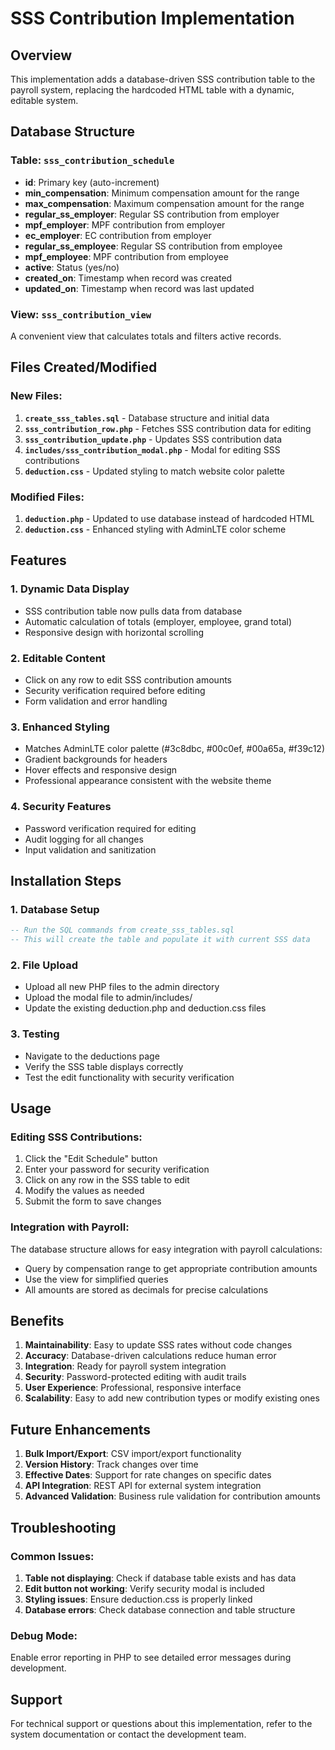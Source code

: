# SSS Contribution Implementation

## Overview
This implementation adds a database-driven SSS contribution table to the payroll system, replacing the hardcoded HTML table with a dynamic, editable system.

## Database Structure

### Table: `sss_contribution_schedule`
- **id**: Primary key (auto-increment)
- **min_compensation**: Minimum compensation amount for the range
- **max_compensation**: Maximum compensation amount for the range
- **regular_ss_employer**: Regular SS contribution from employer
- **mpf_employer**: MPF contribution from employer
- **ec_employer**: EC contribution from employer
- **regular_ss_employee**: Regular SS contribution from employee
- **mpf_employee**: MPF contribution from employee
- **active**: Status (yes/no)
- **created_on**: Timestamp when record was created
- **updated_on**: Timestamp when record was last updated

### View: `sss_contribution_view`
A convenient view that calculates totals and filters active records.

## Files Created/Modified

### New Files:
1. **`create_sss_tables.sql`** - Database structure and initial data
2. **`sss_contribution_row.php`** - Fetches SSS contribution data for editing
3. **`sss_contribution_update.php`** - Updates SSS contribution data
4. **`includes/sss_contribution_modal.php`** - Modal for editing SSS contributions
5. **`deduction.css`** - Updated styling to match website color palette

### Modified Files:
1. **`deduction.php`** - Updated to use database instead of hardcoded HTML
2. **`deduction.css`** - Enhanced styling with AdminLTE color scheme

## Features

### 1. Dynamic Data Display
- SSS contribution table now pulls data from database
- Automatic calculation of totals (employer, employee, grand total)
- Responsive design with horizontal scrolling

### 2. Editable Content
- Click on any row to edit SSS contribution amounts
- Security verification required before editing
- Form validation and error handling

### 3. Enhanced Styling
- Matches AdminLTE color palette (#3c8dbc, #00c0ef, #00a65a, #f39c12)
- Gradient backgrounds for headers
- Hover effects and responsive design
- Professional appearance consistent with the website theme

### 4. Security Features
- Password verification required for editing
- Audit logging for all changes
- Input validation and sanitization

## Installation Steps

### 1. Database Setup
```sql
-- Run the SQL commands from create_sss_tables.sql
-- This will create the table and populate it with current SSS data
```

### 2. File Upload
- Upload all new PHP files to the admin directory
- Upload the modal file to admin/includes/
- Update the existing deduction.php and deduction.css files

### 3. Testing
- Navigate to the deductions page
- Verify the SSS table displays correctly
- Test the edit functionality with security verification

## Usage

### Editing SSS Contributions:
1. Click the "Edit Schedule" button
2. Enter your password for security verification
3. Click on any row in the SSS table to edit
4. Modify the values as needed
5. Submit the form to save changes

### Integration with Payroll:
The database structure allows for easy integration with payroll calculations:
- Query by compensation range to get appropriate contribution amounts
- Use the view for simplified queries
- All amounts are stored as decimals for precise calculations

## Benefits

1. **Maintainability**: Easy to update SSS rates without code changes
2. **Accuracy**: Database-driven calculations reduce human error
3. **Integration**: Ready for payroll system integration
4. **Security**: Password-protected editing with audit trails
5. **User Experience**: Professional, responsive interface
6. **Scalability**: Easy to add new contribution types or modify existing ones

## Future Enhancements

1. **Bulk Import/Export**: CSV import/export functionality
2. **Version History**: Track changes over time
3. **Effective Dates**: Support for rate changes on specific dates
4. **API Integration**: REST API for external system integration
5. **Advanced Validation**: Business rule validation for contribution amounts

## Troubleshooting

### Common Issues:
1. **Table not displaying**: Check if database table exists and has data
2. **Edit button not working**: Verify security modal is included
3. **Styling issues**: Ensure deduction.css is properly linked
4. **Database errors**: Check database connection and table structure

### Debug Mode:
Enable error reporting in PHP to see detailed error messages during development.

## Support
For technical support or questions about this implementation, refer to the system documentation or contact the development team.
